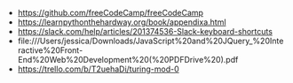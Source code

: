- https://github.com/freeCodeCamp/freeCodeCamp
- https://learnpythonthehardway.org/book/appendixa.html
- https://slack.com/help/articles/201374536-Slack-keyboard-shortcuts
- file:///Users/jessica/Downloads/JavaScript%20and%20JQuery_%20Interactive%20Front-End%20Web%20Development%20(%20PDFDrive%20).pdf
- https://trello.com/b/T2uehaDi/turing-mod-0
